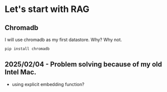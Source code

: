 # Let's start with RAG

## Chromadb

I will use chromadb as my first datastore. Why? Why not.

```bash
pip install chromadb
```

## 2025/02/04 - Problem solving because of my old Intel Mac.

- using explicit embedding function?
